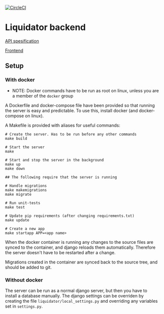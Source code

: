 [![CircleCI](https://circleci.com/gh/Kodeworks/liquidator-backend.svg?style=svg)](https://circleci.com/gh/Kodeworks/liquidator-backend)

# Liquidator backend

[API spesification](https://app.swaggerhub.com/apis/kw-liquidator/Liquidator/1.0.0#/)

[Frontend](https://github.com/Kodeworks/liquidator-frontend)

## Setup

### With docker

* NOTE: Docker commands have to be run as root on linux, unless you are a member of the `docker` group

A Dockerfile and docker-compose file have been provided so that
running the server is easy and predictable. To use this, install docker (and docker-compose on linux).

A Makefile is provided with aliases for useful commands:

	# Create the server. Has to be run before any other commands
	make build

	# Start the server
	make

	# Start and stop the server in the background
	make up
	make down

	## The following require that the server is running

	# Handle migrations
	make makemigrations
	make migrate

	# Run unit-tests
	make test

	# Update pip requirements (after changing requirements.txt)
	make update

	# Create a new app
	make startapp APP=<app name>

When the docker container is running any changes to the source files are synced to the container, and django reloads them automatically. Therefore the server doesn't have to be restarted after a change.

Migrations created in the container are synced back to the source tree, and should be added to git.

### Without docker

The server can be run as a normal django server, but then you have to install a database manually.
The django settings can be overriden by creating the file `liquidator/local_settings.py` and overriding any variables set in `settings.py`.
